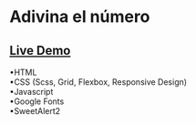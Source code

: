 # Adivina el número 
  
## [Live Demo](https://nachokai.github.io/AdivinaElNumero/)  
•HTML  
•CSS (Scss, Grid, Flexbox, Responsive Design)  
•Javascript  
•Google Fonts  
•SweetAlert2
